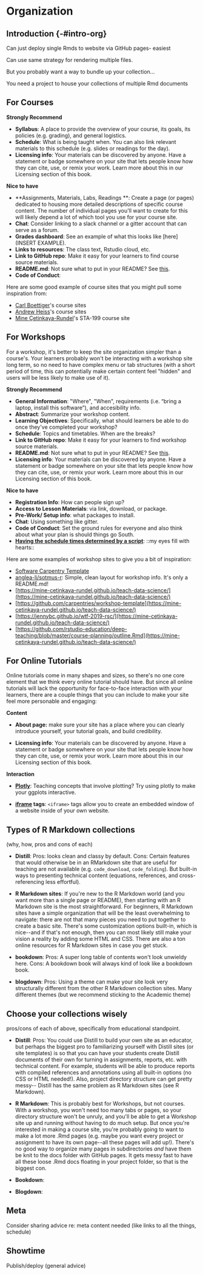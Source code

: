 # Organization



## Introduction {-#intro-org}


Can just deploy single Rmds to website via GitHub pages- easiest

Can use same strategy for rendering multiple files. 

But you probably want a way to bundle up your collection...

You need a project to house your collections of multiple Rmd documents




## For Courses

**Strongly Recommend**

* **Syllabus**: A place to provide the overview of your course, its goals, its policies (e.g. grading), and general logistics.
* **Schedule**: What is being taught when. You can also link relevant materials to this schedule (e.g. slides or readings for the day).
* **Licensing info**: Your materials can be discovered by anyone. Have a statement or badge somewhere on your site that lets people know how they can cite, use, or remix your work. Learn more about this in our Licensing section of this book.

**Nice to have**

* **Assignments, Materials, Labs, Readings **: Create a page (or pages) dedicated to housing more detailed descriptions of specific course content. The number of individual pages you'll want to create for this will likely depend a lot of which tool you use for your course site.
* **Chat**: Consider linking to a slack channel or a gitter account that can serve as a forum. 
* **Grades dashboard**: See an example of what this looks like [here](INSERT EXAMPLE).
* **Links to resources**: The class text, Rstudio cloud, etc. 
* **Link to GitHub repo**: Make it easy for your learners to find course source materials.
* **README.md**: Not sure what to put in your README? See [this](https://github.com/noffle/art-of-readme). 
* **Code of Conduct**: 


Here are some good example of course sites that you might pull some inspiration from:

* [Carl Boettiger](https://www.carlboettiger.info/teaching)'s course sites
* [Andrew Heiss](https://www.andrewheiss.com/teaching/)'s course sites
* [Mine Çetinkaya-Rundel](http://www2.stat.duke.edu/courses/Spring18/Sta199/)'s STA-199 course site

## For Workshops

For a workshop, it's better to keep the site organization simpler than a course's. Your learners probably won't be interacting with a workshop site long term, so no need to have complex menu or tab structures (with a short period of time, this can potentially make certain content feel "hidden" and users will be less likely to make use of it). 

**Strongly Recommend**

* **General Information**: "Where", "When", requirements (i.e. “bring a laptop, install this software”), and accesibility info. 
* **Abstract**: Summarize your workshop content. 
* **Learning Objectives**: Specifically, what should learners be able to do once they've completed your workshop?
* **Schedule**: Topics and timetables. When are the breaks?
* **Link to GitHub repo**: Make it easy for your learners to find workshop source materials.
* **README.md**: Not sure what to put in your README? See [this](https://github.com/noffle/art-of-readme). 
* **Licensing info**: Your materials can be discovered by anyone. Have a statement or badge somewhere on your site that lets people know how they can cite, use, or remix your work. Learn more about this in our Licensing section of this book.

**Nice to have**
* **Registration Info**: How can people sign up?
* **Access to Lesson Materials**: via link, download, or package.
* **Pre-Work/ Setup info**: what packages to install.
* **Chat**: Using something like gitter.
* **Code of Conduct**: Set the ground rules for everyone and also think about what your plan is should things go South. 
* **[Having the schedule times determined by a script](https://github.com/rstudio-education/deep-teaching/blob/master/course-planning/outline.Rmd)**: ::my eyes fill with hearts::

Here are some examples of workshop sites to give you a bit of inspiration:

* [Software Carpentry Template](http://carpentries.github.io/workshop-template/)
* [anglea-li/sotmus-r](https://github.com/angela-li/sotmus-r): Simple, clean layout for workshop info. It's only a README.md!
* [https://mine-cetinkaya-rundel.github.io/teach-data-science/](https://mine-cetinkaya-rundel.github.io/teach-data-science/)
* [https://github.com/carpentries/workshop-template](https://mine-cetinkaya-rundel.github.io/teach-data-science/)
* [https://jennybc.github.io/wtf-2019-rsc/](https://mine-cetinkaya-rundel.github.io/teach-data-science/)
* [https://github.com/rstudio-education/deep-teaching/blob/master/course-planning/outline.Rmd](https://mine-cetinkaya-rundel.github.io/teach-data-science/)

## For Online Tutorials

Online tutorials come in many shapes and sizes, so there's no one core element that we think every online tutorial should have. But since all online tutorials will lack the opportunity for face-to-face interaction with your learners, there are a couple things that you can include to make your site feel more personable and engaging:

**Content**

* **About page:** make sure your site has a place where you can clearly introduce yourself, your tutorial goals, and build credibility.

* **Licensing info**: Your materials can be discovered by anyone. Have a statement or badge somewhere on your site that lets people know how they can cite, use, or remix your work. Learn more about this in our Licensing section of this book.

**Interaction**

* **[Plotly](https://plot.ly/r/)**: Teaching concepts that involve plotting? Try using plotly to make your ggplots interactive. 

* **[iframe](https://www.quackit.com/html_5/tags/html_iframe_tag.cfm) tags**: `<iframe>` tags allow you to create an embedded window of a website inside of your own website.


## Types of R Markdown collections

(why, how, pros and cons of each)

   - **Distill**: Pros: looks clean and classy by default. Cons: Certain features that would otherwise be in an RMarkdown site that are useful for teaching are not available (e.g. `code_download`, `code_folding`). But built-in ways to presenting technical content (equations, references, and cross-referencing less effortful).
   - **R Markdown sites**: If you're new to the R Markdown world (and you want more than a single page or README), then starting with an R Markdown site is the most straightforward. For beginners, R Markdown sites have a simple organization that will be the least overwhelming to navigate: there are not that many pieces you need to put together to create a basic site. There's some customization options built-in, which is nice--and if that's not enough, then you can most likely still make your vision a reality by adding some HTML and CSS. There are also a ton online resources for R Markdown sites in case you get stuck. 
   
   - **bookdown**: Pros: A super long table of contents won't look unwieldy here. Cons: A bookdown book will always kind of look like a bookdown book.
   
   - **blogdown**: Pros: Using a theme can make your site look very structurally different from the other R Markdown collection sites. Many different themes (but we recommend sticking to the Academic theme)
   
## Choose your collections wisely

pros/cons of each of above, specifically from educational standpoint.

- **Distill**: Pros: You could use Distill to build your own site as an educator, but perhaps the biggest pro to familiarizing yourself with Distill sites (or site templates) is so that you can have your students create Distill documents of their own for turning in assignments, reports, etc. with technical content. For example, students will be able to produce reports with compiled references and annotations using all built-in options (no CSS or HTML needed!). Also, project directory structure can get pretty messy-- Distill has the same problem as R Markdown sites (see R Markdown).

- **R Markdown**: This is probably best for Workshops, but not courses. With a workshop, you won't need too many tabs or pages, so your directory structure won't be unruly, and you'll be able to get a Workshop site up and running without having to do much setup. But once you're interested in making a course site, you're probably going to want to make a lot more .Rmd pages (e.g. maybe you want every project or assignment to have its own page--all these pages will add up!). There's no good way to organize many pages in subdirectories *and* have them be knit to the docs folder with GitHub pages. It gets messy fast to have all these loose .Rmd docs floating in your project folder, so that is the biggest con. 

- **Bookdown**: 

- **Blogdown**: 

## Meta

Consider sharing advice re: meta content needed (like links to all the things, schedule)

## Showtime

Publish/deploy (general advice)

